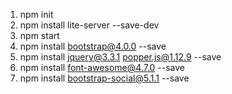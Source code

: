 1. npm init
2. npm install lite-server --save-dev
3. npm start
4. npm install bootstrap@4.0.0 --save
5. npm install jquery@3.3.1 popper.js@1.12.9 --save
6. npm install font-awesome@4.7.0 --save
7. npm install bootstrap-social@5.1.1 --save
